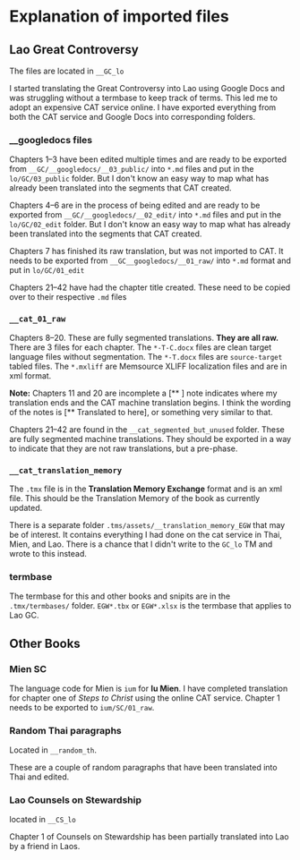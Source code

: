 # Explanation of imported files

## Lao Great Controversy

The files are located in `__GC_lo`

I started translating the Great Controversy into Lao using  Google Docs and was struggling without a termbase to keep track of terms. This led me to adopt an expensive CAT service online. I have exported everything from both the CAT service and Google Docs into corresponding folders.

### __googledocs files

Chapters 1–3 have been edited multiple times and are ready to be exported from `__GC/__googledocs/__03_public/` into `*.md` files and put in the `lo/GC/03_public` folder. But I don't know an easy way to map what has already been translated into the segments that CAT created.

Chapters 4–6 are in the process of being edited and are ready to be exported from `__GC/__googledocs/__02_edit/` into `*.md` files and put in the `lo/GC/02_edit` folder. But I don't know an easy way to map what has already been translated into the segments that CAT created.

Chapters 7 has finished its raw translation, but was not imported to CAT. It needs to be exported from `__GC__googledocs/__01_raw/` into `*.md` format and put in `lo/GC/01_edit`

Chapters 21–42 have had the chapter title created. These need to be copied over to their respective `.md` files

### `__cat_01_raw`

Chapters 8–20. These are fully segmented translations. **They are all raw.** There are 3 files for each chapter. The `*-T-C.docx` files are clean target language files without segmentation. The `*-T.docx` files are `source-target` tabled files. The `*.mxliff` are Memsource XLIFF localization files and are in xml format.

**Note:** Chapters 11 and 20 are incomplete a [** ] note indicates where my translation ends and the CAT machine translation begins. I think the wording of the notes is [** Translated to here], or something very similar to that.

Chapters 21–42 are found in the `__cat_segmented_but_unused` folder. These are fully segmented machine translations. They should be exported in a way to indicate that they are not raw translations, but a pre-phase.

### `__cat_translation_memory`

The `.tmx` file is in the **Translation Memory Exchange** format and is an xml file. This should be the Translation Memory of the book as currently updated.

There is a separate folder `.tms/assets/__translation_memory_EGW` that may be of interest. It contains everything I had done on the cat service in Thai, Mien, and Lao. There is a chance that I didn't write to the `GC_lo` TM and wrote to this instead.

### termbase

The termbase for this and other books and snipits are in the `.tmx/termbases/` folder. `EGW*.tbx` or `EGW*.xlsx` is the termbase that applies to Lao GC.

## Other Books

### Mien SC

The language code for Mien is `ium` for **Iu Mien**. I have completed translation for chapter one of _Steps to Christ_ using the online CAT service. Chapter 1 needs to be exported to `ium/SC/01_raw`.

### Random Thai paragraphs

Located in `__random_th`.

These are a couple of random paragraphs that have been translated into Thai and edited.

### Lao Counsels on Stewardship

located in `__CS_lo`

Chapter 1 of Counsels on Stewardship has been partially translated into Lao by a friend in Laos.